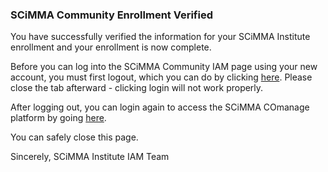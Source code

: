 ### SCiMMA Community Enrollment Verified

You have successfully verified the information for your SCiMMA Institute enrollment and your enrollment is now complete.

Before you can log into the SCiMMA Community IAM page using your new account, you must first logout, which you can do 
by clicking <a href="https://registry-test.scimma.org/registry/auth/logout" target="_blank">here</a>. Please close the tab afterward - clicking login will not work properly.

After logging out, you can login again to access the SCiMMA COmanage platform by going 
<a href="https://registry.scimma.org/registry/co_dashboards/dashboard/co:3" target="_blank">here</a>.

You can safely close this page.

Sincerely,
SCiMMA Institute IAM Team
